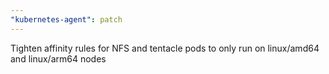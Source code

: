 ```yaml
---
"kubernetes-agent": patch
---
```


Tighten affinity rules for NFS and tentacle pods to only run on linux/amd64 and linux/arm64 nodes

